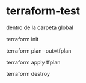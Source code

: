 # terraform-test

dentro de la carpeta global

terraform init

terraform plan -out=tfplan

terraform apply tfplan

terraform destroy
